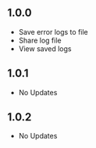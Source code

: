 ## 1.0.0

* Save error logs to file
* Share log file
* View saved logs

## 1.0.1

* No Updates

## 1.0.2

* No Updates